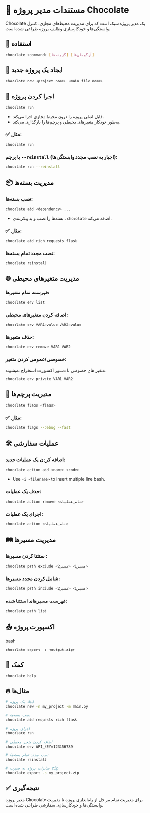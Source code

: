 # 🍫 مستندات مدیر پروژه Chocolate

Chocolate یک مدیر پروژه سبک است که برای مدیریت محیط‌های مجازی، کنترل وابستگی‌ها و خودکارسازی وظایف پروژه طراحی شده است.

## 🎯 **استفاده**



```bash
chocolate <command> [گزینه‌ها] [آرگومان‌ها]
```

## 📂 **ایجاد یک پروژه جدید**



```bash
chocolate new <project name> <main file name>
```

## 🚀 **اجرا کردن پروژه**



```bash
chocolate run
```

- فایل اصلی پروژه را درون محیط مجازی اجرا می‌کند.
- به‌طور خودکار متغیرهای محیطی و پرچم‌ها را بارگذاری می‌کند.

### ✅ مثال:



```bash
chocolate run
```

### با پرچم `--reinstall` (اجبار به نصب مجدد وابستگی‌ها):



```bash
chocolate run --reinstall
```

## 📦 **مدیریت بسته‌ها**

### نصب بسته‌ها:



```bash
chocolate add <dependency> ...
```

- بسته‌ها را نصب و به پیکربندی `.chocolate` اضافه می‌کند.

### ✅ مثال:



```bash
chocolate add rich requests flask
```

### نصب مجدد تمام بسته‌ها:



```bash
chocolate reinstall
```

## 🌐 **مدیریت متغیرهای محیطی**

### فهرست تمام متغیرها:



```bash
chocolate env list
```

### اضافه کردن متغیرهای محیطی:



```
chocolate env VAR1=value VAR2=value
```

### حذف متغیرها:



```bash
chocolate env remove VAR1 VAR2
```

### خصوصی/عمومی کردن متغیر:
متغیر های خصوصی با دستور اکسپورت استخراج نمیشوند.


```bash
chocolate env private VAR1 VAR2
```

## 🏁 **مدیریت پرچم‌ها**



```bash
chocolate flags <flags>
```

### ✅ مثال:



```bash
chocolate flags --debug --fast
```

## 🛠️ **عملیات سفارشی**

### اضافه کردن یک عملیات جدید:


```bash
chocolate action add <name> <code>
```

- Use `-i <filename>` to insert multiple line bash.

### حذف یک عملیات:



```bash
chocolate action remove <نام_عملیات>
```

### اجرای یک عملیات:



```bash
chocolate action <نام_عملیات>
```

## 🛤️ **مدیریت مسیرها**

### استثنا کردن مسیرها:



```bash
chocolate path exclude <مسیر1> <مسیر2>
```

### شامل کردن مجدد مسیرها:



```bash
chocolate path include <مسیر1> <مسیر2>
```

### فهرست مسیرهای استثنا شده:



```bash
chocolate path list
```

## 📤 **اکسپورت پروژه**

bash

```
chocolate export -o <output.zip>
```

## 📝 **کمک**



```bash
chocolate help
```

## 🔥 **مثال‌ها**



```bash
# ایجاد یک پروژه
chocolate new -n my_project -m main.py

# نصب بسته‌ها
chocolate add requests rich flask

# اجرای پروژه
chocolate run

# اضافه کردن متغیر محیطی
chocolate env API_KEY=123456789

# نصب مجدد تمام بسته‌ها
chocolate reinstall

# صادرات پروژه به صورت zip
chocolate export -o my_project.zip
```

## ✅ **نتیجه‌گیری**

مدیر پروژه Chocolate برای مدیریت تمام مراحل از راه‌اندازی پروژه تا مدیریت وابستگی‌ها و خودکارسازی سفارشی طراحی شده است.
